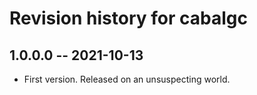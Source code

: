 # Revision history for cabalgc

## 1.0.0.0 -- 2021-10-13

* First version. Released on an unsuspecting world.
